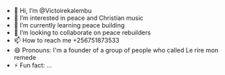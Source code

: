 - 👋 Hi, I’m @Victoirekalembu
- 👀 I’m interested in peace and Christian music 
- 🌱 I’m currently learning peace building 
- 💞️ I’m looking to collaborate on peace rebuilders 
- 📫 How to reach me +256751873533 
- 😄 Pronouns: I'm a founder of a group of people who called Le rire mon remede 
- ⚡ Fun fact: ...

<!---
Victoirekalembu/Victoirekalembu is a ✨ special ✨ repository because its `README.md` (this file) appears on your GitHub profile.
You can click the Preview link to take a look at your changes.
--->

